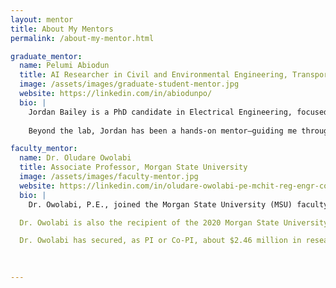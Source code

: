 ```yaml
---
layout: mentor
title: About My Mentors
permalink: /about-my-mentor.html

graduate_mentor:
  name: Pelumi Abiodun
  title: AI Researcher in Civil and Environmental Engineering, Transportation and Health, Morgan State University
  image: /assets/images/graduate-student-mentor.jpg
  website: https://linkedin.com/in/abiodunpo/
  bio: |
    Jordan Bailey is a PhD candidate in Electrical Engineering, focused on energy-efficient neuromorphic computing. Her research explores how brain-inspired hardware can improve the performance and sustainability of edge AI systems and intelligent devices.
    
    Beyond the lab, Jordan has been a hands-on mentor—guiding me through research, publishing, and grad school preparation. Her support has been instrumental in helping me grow both technically and professionally, always encouraging thoughtful problem-solving and a deeper understanding of the field.

faculty_mentor:
  name: Dr. Oludare Owolabi
  title: Associate Professor, Morgan State University
  image: /assets/images/faculty-mentor.jpg
  website: https://linkedin.com/in/oludare-owolabi-pe-mchit-reg-engr-coren-6766a299/
  bio: |
    Dr. Owolabi, P.E., joined the Morgan State University (MSU) faculty in the summer of 2010. He is the Director of the Sustainable Infrastructure Development, Smart Innovation and Resilient Engineering Research Laboratory as well as the Director of the Undergraduate Geotechnical Laboratory at the department of Civil Engineering. In 2020, he was the interim Associate Chair of the department of Civil Engineering. He has about 30 years of outstanding experience in practicing, teaching, and research in civil and transportation engineering. Dr. Owolabi earned his doctorate in civil and environmental engineering in 2007, from George Washington University as well as Masters in civil engineering (transportation engineering) from the prestigious Federal University of Technology, Akure Nigeria. He completed his Bachelor of Science in civil engineering from the premier Obafemi Awolowo University, Ile-Ife, Nigeria in 1991. In 2019 under his leadership as the Accreditation Board of Engineering and Technology (ABET) Accreditation Coordinator, he successfully led the department to attain another six-year accreditation cycle without any observation, concern, shortcoming, or deficiency being the first of such in the history of the department.

  Dr. Owolabi is also the recipient of the 2020 Morgan State University Outstanding Faculty Award for Excellence in Service. He is an expert in advanced modeling and computational mechanics. His major area of research interests centers majorly in, geotechnical engineering, engineering education, sustainable infrastructure development, computational geomechanics, pavement engineering, Soil mechanics, physical and numerical modeling of soil structures, constitutive modeling, pavement design, characterization and prediction of behavior of pavement materials, linear and non-linear finite element applications in geotechnical engineering, geo-structural systems analysis, structural mechanics and material model development. He is considered to be a paradigm of a modern engineer, possessing a combination of practical experience with the most advanced numerical analysis tools, and knowledge of material constitutive relations - things essential to addressing the challenges of advanced material research and development.

  Dr. Owolabi has secured, as PI or Co-PI, about $2.46 million in research grants that solved society problems in transportation engineering, fostered sustainable infrastructure development and enhanced student engagement in the STEM fields. Dr. Owolabi currently is the Principal Investigator of a three-year $1.5 Million NSF grant that cuts across multiple STEM disciplines at Morgan titled "Adapting an Experiment-centric Teaching Approach to Increase Student Achievement in Multiple STEM Disciplines". Dr. Owolabi has authored over 40 publications/presentations in civil engineering and STEM education. He is a professional engineer registered in Maryland. Dr. Owolabi maintains membership in the Committee on Geo-Environmental and Climatic Impacts on Geomaterials (AKG300) of the Transportation Research Board (TRB), where he plays a vital role in facilitating the exchange of transportation research information and results, through; development of research problem statements in transportation; review and recommendation of papers for publication and for TRB Annual meetings.
    
 

---
```

